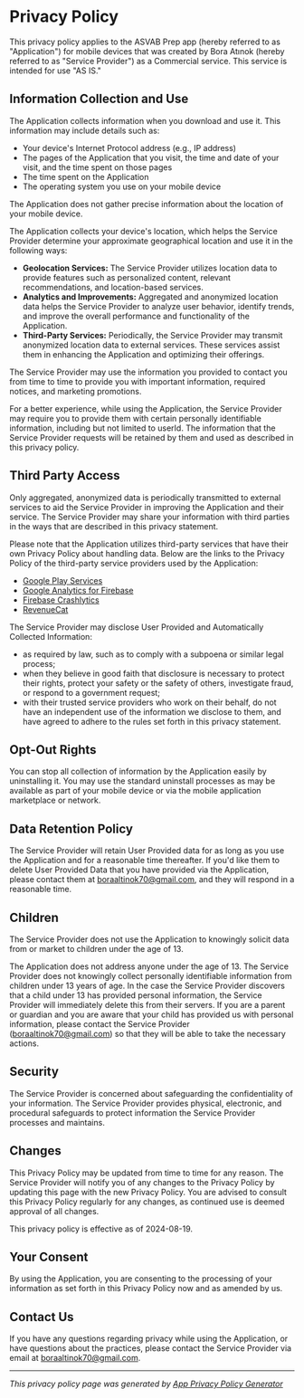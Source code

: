 # Privacy Policy

This privacy policy applies to the ASVAB Prep app (hereby referred to as "Application") for mobile devices that was created by Bora Atınok (hereby referred to as "Service Provider") as a Commercial service. This service is intended for use "AS IS."

## Information Collection and Use

The Application collects information when you download and use it. This information may include details such as:

- Your device's Internet Protocol address (e.g., IP address)
- The pages of the Application that you visit, the time and date of your visit, and the time spent on those pages
- The time spent on the Application
- The operating system you use on your mobile device

The Application does not gather precise information about the location of your mobile device.

The Application collects your device's location, which helps the Service Provider determine your approximate geographical location and use it in the following ways:

- **Geolocation Services:** The Service Provider utilizes location data to provide features such as personalized content, relevant recommendations, and location-based services.
- **Analytics and Improvements:** Aggregated and anonymized location data helps the Service Provider to analyze user behavior, identify trends, and improve the overall performance and functionality of the Application.
- **Third-Party Services:** Periodically, the Service Provider may transmit anonymized location data to external services. These services assist them in enhancing the Application and optimizing their offerings.

The Service Provider may use the information you provided to contact you from time to time to provide you with important information, required notices, and marketing promotions.

For a better experience, while using the Application, the Service Provider may require you to provide them with certain personally identifiable information, including but not limited to userId. The information that the Service Provider requests will be retained by them and used as described in this privacy policy.

## Third Party Access

Only aggregated, anonymized data is periodically transmitted to external services to aid the Service Provider in improving the Application and their service. The Service Provider may share your information with third parties in the ways that are described in this privacy statement.

Please note that the Application utilizes third-party services that have their own Privacy Policy about handling data. Below are the links to the Privacy Policy of the third-party service providers used by the Application:

- [Google Play Services](https://www.google.com/policies/privacy/)
- [Google Analytics for Firebase](https://firebase.google.com/support/privacy)
- [Firebase Crashlytics](https://firebase.google.com/support/privacy/)
- [RevenueCat](https://www.revenuecat.com/privacy)

The Service Provider may disclose User Provided and Automatically Collected Information:

- as required by law, such as to comply with a subpoena or similar legal process;
- when they believe in good faith that disclosure is necessary to protect their rights, protect your safety or the safety of others, investigate fraud, or respond to a government request;
- with their trusted service providers who work on their behalf, do not have an independent use of the information we disclose to them, and have agreed to adhere to the rules set forth in this privacy statement.

## Opt-Out Rights

You can stop all collection of information by the Application easily by uninstalling it. You may use the standard uninstall processes as may be available as part of your mobile device or via the mobile application marketplace or network.

## Data Retention Policy

The Service Provider will retain User Provided data for as long as you use the Application and for a reasonable time thereafter. If you'd like them to delete User Provided Data that you have provided via the Application, please contact them at boraaltinok70@gmail.com, and they will respond in a reasonable time.

## Children

The Service Provider does not use the Application to knowingly solicit data from or market to children under the age of 13.

The Application does not address anyone under the age of 13. The Service Provider does not knowingly collect personally identifiable information from children under 13 years of age. In the case the Service Provider discovers that a child under 13 has provided personal information, the Service Provider will immediately delete this from their servers. If you are a parent or guardian and you are aware that your child has provided us with personal information, please contact the Service Provider (boraaltinok70@gmail.com) so that they will be able to take the necessary actions.

## Security

The Service Provider is concerned about safeguarding the confidentiality of your information. The Service Provider provides physical, electronic, and procedural safeguards to protect information the Service Provider processes and maintains.

## Changes

This Privacy Policy may be updated from time to time for any reason. The Service Provider will notify you of any changes to the Privacy Policy by updating this page with the new Privacy Policy. You are advised to consult this Privacy Policy regularly for any changes, as continued use is deemed approval of all changes.

This privacy policy is effective as of 2024-08-19.

## Your Consent

By using the Application, you are consenting to the processing of your information as set forth in this Privacy Policy now and as amended by us.

## Contact Us

If you have any questions regarding privacy while using the Application, or have questions about the practices, please contact the Service Provider via email at boraaltinok70@gmail.com.

---

*This privacy policy page was generated by [App Privacy Policy Generator](https://app-privacy-policy-generator.nisrulz.com/)*
